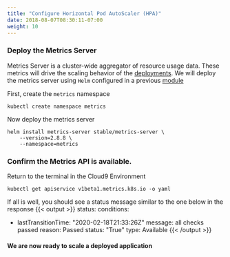 ```yaml
---
title: "Configure Horizontal Pod AutoScaler (HPA)"
date: 2018-08-07T08:30:11-07:00
weight: 10
---
```


### Deploy the Metrics Server
Metrics Server is a cluster-wide aggregator of resource usage data. These metrics will drive the scaling behavior of the [deployments](https://kubernetes.io/docs/concepts/workloads/controllers/deployment/). We will deploy the metrics server using `Helm` configured in a previous [module](/beginner/060_helm/helm_intro/install/index.html)

First, create the `metrics` namespace
```
kubectl create namespace metrics
```
Now deploy the metrics server

```
helm install metrics-server stable/metrics-server \
    --version=2.8.8 \
    --namespace=metrics 
```
### Confirm the Metrics API is available.

Return to the terminal in the Cloud9 Environment
```
kubectl get apiservice v1beta1.metrics.k8s.io -o yaml
```
If all is well, you should see a status message similar to the one below in the response
{{< output >}}
status:
  conditions:
  - lastTransitionTime: "2020-02-18T21:33:26Z"
    message: all checks passed
    reason: Passed
    status: "True"
    type: Available
{{< /output >}}

#### We are now ready to scale a deployed application
